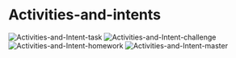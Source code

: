 # Activities-and-intents
 
![Activities-and-Intent-task](https://user-images.githubusercontent.com/81136850/145679937-60997494-dd42-4d3a-abb8-f417dcfab324.gif)
![Activities-and-Intent-challenge](https://user-images.githubusercontent.com/81136850/145679939-75b3ab4d-0577-449f-b243-0c54b2c2404b.gif)
![Activities-and-Intent-homework](https://user-images.githubusercontent.com/81136850/145679942-fe6af696-2f87-46a3-91a1-4b1ff48e030a.gif)
![Activities-and-Intent-master](https://user-images.githubusercontent.com/81136850/145679945-dfee1745-dec9-413c-86ef-bfb01c65ae09.gif)
